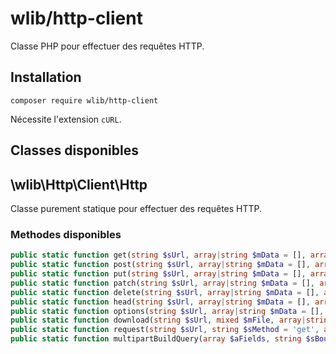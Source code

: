 # wlib/http-client

Classe PHP pour effectuer des requêtes HTTP.

## Installation

```shell
composer require wlib/http-client
```

Nécessite l'extension `cURL`.

## Classes disponibles

## \wlib\Http\Client\Http

Classe purement statique pour effectuer des requêtes HTTP.

### Methodes disponibles

```php
public static function get(string $sUrl, array|string $mData = [], array $aMore = []): array;
public static function post(string $sUrl, array|string $mData = [], array $aMore = []): array;
public static function put(string $sUrl, array|string $mData = [], array $aMore = []): array;
public static function patch(string $sUrl, array|string $mData = [], array $aMore = []): array;
public static function delete(string $sUrl, array|string $mData = [], array $aMore = []): array;
public static function head(string $sUrl, array|string $mData = [], array $aMore = []): array;
public static function options(string $sUrl, array|string $mData = [], array $aMore = []): array;
public static function download(string $sUrl, mixed $mFile, array|string $mData = [], array $aMore = []): array;
public static function request(string $sUrl, string $sMethod = 'get', array|string $mData = [], array $aMore = []): array;
public static function multipartBuildQuery(array $aFields, string $sBoundary = ''): array;
```